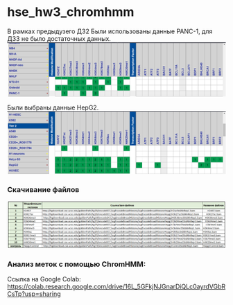 # hse_hw3_chromhmm

В рамках предыдузего ДЗ2 Были использованы данные PANC-1, для ДЗ3 не было достаточных данных.
![alt text](Panc1.png)

Были выбраны данные HepG2.
![alt text](HepG2.png)

### Скачивание файлов 
![alt text](files.png)

### Анализ меток с помощью ChromHMM:
Ссылка на Google Colab: https://colab.research.google.com/drive/16L_5GFkjNJGnarDiQLc0ayrdVGbRCsTp?usp=sharing
